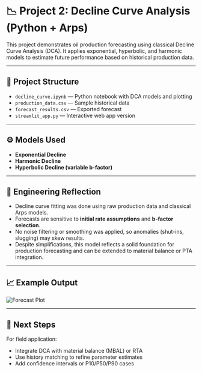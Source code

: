 # 📉 Project 2: Decline Curve Analysis (Python + Arps)

This project demonstrates oil production forecasting using classical Decline Curve Analysis (DCA). It applies exponential, hyperbolic, and harmonic models to estimate future performance based on historical production data.

---

## 📂 Project Structure

- `decline_curve.ipynb` — Python notebook with DCA models and plotting
- `production_data.csv` — Sample historical data
- `forecast_results.csv` — Exported forecast
- `streamlit_app.py` — Interactive web app version

---

## ⚙️ Models Used

- **Exponential Decline**  
- **Harmonic Decline**  
- **Hyperbolic Decline (variable b-factor)**

---

## 🧠 Engineering Reflection

- Decline curve fitting was done using raw production data and classical Arps models.
- Forecasts are sensitive to **initial rate assumptions** and **b-factor selection**.
- No noise filtering or smoothing was applied, so anomalies (shut-ins, slugging) may skew results.
- Despite simplifications, this model reflects a solid foundation for production forecasting and can be extended to material balance or PTA integration.

---

## 📈 Example Output

![Forecast Plot](images/dca_plot.png)

---

## 🔗 Next Steps

For field application:
- Integrate DCA with material balance (MBAL) or RTA
- Use history matching to refine parameter estimates
- Add confidence intervals or P10/P50/P90 cases

